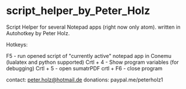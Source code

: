 # script_helper_by_Peter_Holz
Script Helper for several Notepad apps (right now only atom).
written in Autohotkey by Peter Holz.

Hotkeys:

F5          - run opened script of "currently active" notepad app in Conemu (lualatex and python supported)
Crtl + 4    - Show program variables (for debugging)
Crtl + 5    - open sumatrPDF
crtl + F6   - close program

contact: peter.holz@hotmail.de
donations: paypal.me/peterholz1
